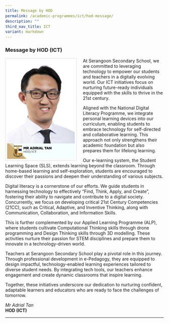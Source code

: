 ```yaml
---
title: Message by HOD
permalink: /academic-programmes/ict/hod-message/
description: ""
third_nav_title: ICT
variant: markdown
---
```

### Message by HOD (ICT)

<img src="/images/School%20Management%20Team/adrial_tan_chong_jin.jpg" style="width:215px; height:315px; margin-right:20px; border:0.5px solid Gainsboro; padding: 5px" align="Left">

At Serangoon Secondary School, we are committed to leveraging technology to empower our students and teachers in a digitally evolving world. Our ICT initiatives focus on nurturing future-ready individuals equipped with the skills to thrive in the 21st century.

Aligned with the National Digital Literacy Programme, we integrate personal learning devices into our curriculum, enabling students to embrace technology for self-directed and collaborative learning. This approach not only strengthens their academic foundation but also prepares them for lifelong learning.

Our e-learning system, the Student Learning Space (SLS), extends learning beyond the classroom. Through home-based learning and self-exploration, students are encouraged to discover their passions and deepen their understanding of various subjects.

Digital literacy is a cornerstone of our efforts. We guide students in harnessing technology to effectively “Find, Think, Apply, and Create”, fostering their ability to navigate and contribute to a digital society. Concurrently, we focus on developing critical 21st Century Competencies (21CC), such as Critical, Adaptive, and Inventive Thinking, along with Communication, Collaboration, and Information Skills.

This is further complemented by our Applied Learning Programme (ALP), where students cultivate Computational Thinking skills through drone programming and Design Thinking skills through 3D modelling. These activities nurture their passion for STEM disciplines and prepare them to innovate in a technology-driven world.

Teachers at Serangoon Secondary School play a pivotal role in this journey. Through professional development in e-Pedagogy, they are equipped to design impactful, technology-enabled learning experiences tailored to diverse student needs. By integrating tech tools, our teachers enhance engagement and create dynamic classrooms that inspire learning.

Together, these initiatives underscore our dedication to nurturing confident, adaptable learners and educators who are ready to face the challenges of tomorrow.

*Mr Adrial Tan*
<br>**HOD (ICT)**

<hr>